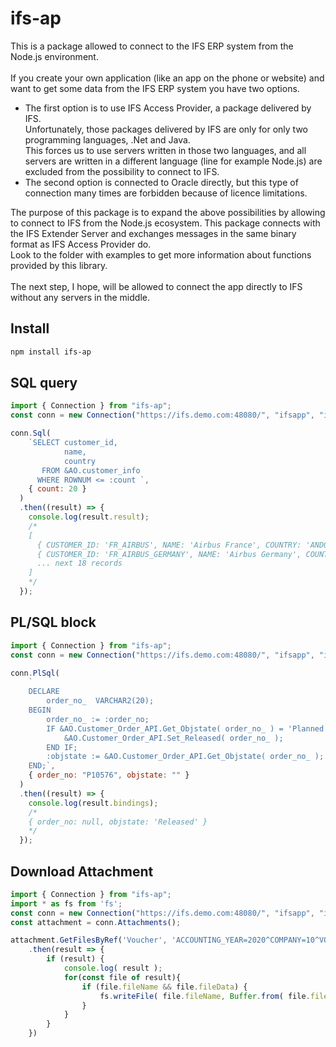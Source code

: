 <!--
  Title: IFS Node.js Access Provider
  Description: This is a package allowed to connect to the IFS ERP system from the Node.js environment.
  Author: Sylwester Jurczyk
  -->
# ifs-ap

This is a package allowed to connect to the IFS ERP system from the Node.js environment.<br>
<br>
If you create your own application (like an app on the phone or website) and want to get some data from the IFS ERP system you have two options.<br>

- The first option is to use IFS Access Provider, a package delivered by IFS.<br>
  Unfortunately, those packages delivered by IFS are only for only two programming languages, .Net and Java.<br>
  This forces us to use servers written in those two languages, and all servers are written in a different language (line for example Node.js) are excluded from the possibility to connect to IFS.<br>
- The second option is connected to Oracle directly, but this type of connection many times are forbidden because of licence limitations.<br>
<p>
The purpose of this package is to expand the above possibilities by allowing to connect to IFS from the Node.js ecosystem.
This package connects with the IFS Extender Server and exchanges messages in the same binary format as IFS Access Provider do.<br>
Look to the folder with examples to get more information about functions provided by this library.<br>
<br>
The next step, I hope, will be allowed to connect the app directly to IFS without any servers in the middle.<br>

## Install

```sh
npm install ifs-ap
```

## SQL query

```javascript
import { Connection } from "ifs-ap";
const conn = new Connection("https://ifs.demo.com:48080/", "ifsapp", "ifsapp", "IFS10" );

conn.Sql(
    `SELECT customer_id,
            name,
            country
       FROM &AO.customer_info
      WHERE ROWNUM <= :count `,
    { count: 20 }
  )
  .then((result) => {
    console.log(result.result);
    /*
    [
      { CUSTOMER_ID: 'FR_AIRBUS', NAME: 'Airbus France', COUNTRY: 'ANDORRA' },
      { CUSTOMER_ID: 'FR_AIRBUS_GERMANY', NAME: 'Airbus Germany', COUNTRY: 'GERMANY' },
      ... next 18 records
    ]  
    */
  });
```

## PL/SQL block

```javascript
import { Connection } from "ifs-ap";
const conn = new Connection("https://ifs.demo.com:48080/", "ifsapp", "ifsapp", "IFS10" );

conn.PlSql(
    `
    DECLARE
        order_no_  VARCHAR2(20);
    BEGIN
        order_no_ := :order_no;
        IF &AO.Customer_Order_API.Get_Objstate( order_no_ ) = 'Planned' THEN
            &AO.Customer_Order_API.Set_Released( order_no_ );
        END IF;
        :objstate := &AO.Customer_Order_API.Get_Objstate( order_no_ );
    END;`,
    { order_no: "P10576", objstate: "" }
  )
  .then((result) => {
    console.log(result.bindings);
    /*
    { order_no: null, objstate: 'Released' }
    */
  });
```

## Download Attachment
```javascript
import { Connection } from "ifs-ap";
import * as fs from 'fs';
const conn = new Connection("https://ifs.demo.com:48080/", "ifsapp", "ifsapp", "IFS10" );
const attachment = conn.Attachments();

attachment.GetFilesByRef('Voucher', 'ACCOUNTING_YEAR=2020^COMPANY=10^VOUCHER_NO=2020000000^VOUCHER_TYPE=I^') // get all attachments by lu and ref
    .then(result => {
        if (result) {
            console.log( result );
            for(const file of result){
                if (file.fileName && file.fileData) {
                    fs.writeFile( file.fileName, Buffer.from( file.fileData ), _err => {} );
                }
            }
        }
    })
```

